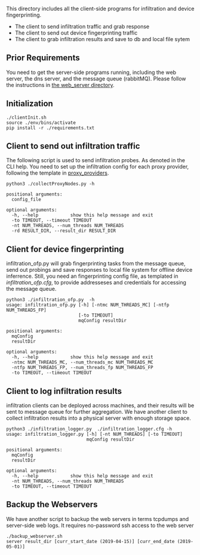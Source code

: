 This directory includes all the client-side programs for infiltration and device fingerprinting.
* The client to send infiltration traffic and grab response
* The client to send out device fingerprinting traffic
* The client to grab infiltration results and save to db and local file sytem

## Prior Requirements
You need to get the server-side programs running, including the web server, the dns server, and the message queue (rabbitMQ). Please follow the instructions in 
[the web_server directory](https://github.com/mixianghang/RPaaS/tree/master/infiltration_servers).
## Initialization
```
./clientInit.sh
source ./env/bins/activate
pip install -r ./requirements.txt
```

## Client to send out infiltration traffic
The following script is used to send infiltration probes. As denoted in the CLI help. You need to set up the infiltration config for each proxy provider, following the template in [proxy_providers](https://github.com/mixianghang/RPaaS/tree/master/infiltration_clients/proxy_providers).
```
python3 ./collectProxyNodes.py -h

positional arguments:
  config_file

optional arguments:
  -h, --help            show this help message and exit
  -to TIMEOUT, --timeout TIMEOUT
  -nt NUM_THREADS, --num_threads NUM_THREADS
  -rd RESULT_DIR, --result_dir RESULT_DIR
```

## Client for device fingerprinting
infiltration_ofp.py will grab fingerprinting tasks from the message queue, send out probings and save responses to local file system for offline device inferrence.
Still, you need an fingerprinting config file, as templated in *infiltration_ofp.cfg*, to provide addresseses and credentials for accessing the message queue.
```
python3 ./infiltration_ofp.py  -h
usage: infiltration_ofp.py [-h] [-ntmc NUM_THREADS_MC] [-ntfp NUM_THREADS_FP]
                           [-to TIMEOUT]
                           mqConfig resultDir

positional arguments:
  mqConfig
  resultDir

optional arguments:
  -h, --help            show this help message and exit
  -ntmc NUM_THREADS_MC, --num_threads_mc NUM_THREADS_MC
  -ntfp NUM_THREADS_FP, --num_threads_fp NUM_THREADS_FP
  -to TIMEOUT, --timeout TIMEOUT
```

## Client to log infiltration results
infiltration clients can be deployed across machines, and their results will be sent to message queue for further aggregation. We have another client to collect infiltration results 
into a physical server with enough storage space. 
```
python3 ./infiltration_logger.py  ./infiltration_logger.cfg -h
usage: infiltration_logger.py [-h] [-nt NUM_THREADS] [-to TIMEOUT]
                              mqConfig resultDir

positional arguments:
  mqConfig
  resultDir

optional arguments:
  -h, --help            show this help message and exit
  -nt NUM_THREADS, --num_threads NUM_THREADS
  -to TIMEOUT, --timeout TIMEOUT
```

## Backup the Webservers
We have another script to backup the web servers in terms tcpdumps and server-side web logs. It requires no-password ssh access to the web server
```
./backup_webserver.sh
server result_dir [curr_start_date (2019-04-15)] [curr_end_date (2019-05-01)]
```
